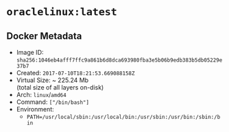 # `oraclelinux:latest`

## Docker Metadata

- Image ID: `sha256:1046eb4afff7ffc9a861b6d8dca693980fba3e5b06b9edb383b5db05229e37b7`
- Created: `2017-07-10T18:21:53.669088158Z`
- Virtual Size: ~ 225.24 Mb  
  (total size of all layers on-disk)
- Arch: `linux`/`amd64`
- Command: `["/bin/bash"]`
- Environment:
  - `PATH=/usr/local/sbin:/usr/local/bin:/usr/sbin:/usr/bin:/sbin:/bin`
